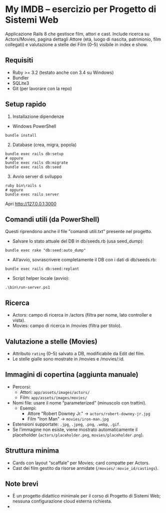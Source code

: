 # My IMDB – esercizio per Progetto di Sistemi Web

Applicazione Rails 8 che gestisce film, attori e cast. Include ricerca su Actors/Movies, pagina dettagli Attore (età, luogo di nascita, patrimonio, film collegati) e valutazione a stelle dei Film (0–5) visibile in index e show.

## Requisiti
- Ruby >= 3.2 (testato anche con 3.4 su Windows)
- Bundler
- SQLite3
- Git (per lavorare con la repo)

## Setup rapido
1) Installazione dipendenze
- Windows PowerShell
```
bundle install
```

2) Database (crea, migra, popola)
```
bundle exec rails db:setup
# oppure
bundle exec rails db:migrate
bundle exec rails db:seed
```

3) Avvio server di sviluppo
```
ruby bin\rails s
# oppure
bundle exec rails server
```
Apri http://127.0.0.1:3000

## Comandi utili (da PowerShell)
Questi riprendono anche il file "comandi utili.txt" presente nel progetto.
- Salvare lo stato attuale del DB in db/seeds.rb (usa seed_dump):
```
bundle exec rake "db:seed:auto_dump"
```
- All’avvio, sovrascrivere completamente il DB con i dati di db/seeds.rb:
```
bundle exec rails db:seed:replant
```
- Script helper locale (avvio):
```
.\bin\run-server.ps1
```

## Ricerca
- Actors: campo di ricerca in /actors (filtra per nome, lato controller e vista).
- Movies: campo di ricerca in /movies (filtra per titolo).

## Valutazione a stelle (Movies)
- Attributo `rating` (0–5) salvato a DB, modificabile da Edit del film.
- Le stelle gialle sono mostrate in /movies e /movies/:id.

## Immagini di copertina (aggiunta manuale)
- Percorsi:
	- Attori: `app/assets/images/actors/`
	- Film:   `app/assets/images/movies/`
- Nomi file: usare il nome “parameterized” (minuscolo con trattini).
	- Esempi:
		- Attore "Robert Downey Jr." → `actors/robert-downey-jr.jpg`
		- Film "Iron Man" → `movies/iron-man.jpg`
- Estensioni supportate: `.jpg`, `.jpeg`, `.png`, `.webp`, `.gif`.
- Se l’immagine non esiste, viene mostrato automaticamente il placeholder (`actors/placeholder.png`, `movies/placeholder.png`).

## Struttura minima
- Cards con layout “scaffale” per Movies; card compatte per Actors.
- Cast dei film gestito da risorse annidate (`/movies/:movie_id/castings`).

## Note brevi
- È un progetto didattico minimale per il corso di Progetto di Sistemi Web; nessuna configurazione cloud esterna richiesta.
- 
